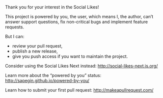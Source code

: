 Thank you for your interest in the Social Likes!

This project is powered by you, the user, which means I, the author, can’t answer support questions, fix non-critical bugs and implement feature requests.

But I can:

- review your pull request,
- publish a new release,
- give you push access if you want to maintain the project.

Consider using the Social Likes Next instead: http://social-likes-next.js.org/

Learn more about the “powered by you” status: http://sapegin.github.io/powered-by-you/

Learn how to submit your first pull request: http://makeapullrequest.com/
